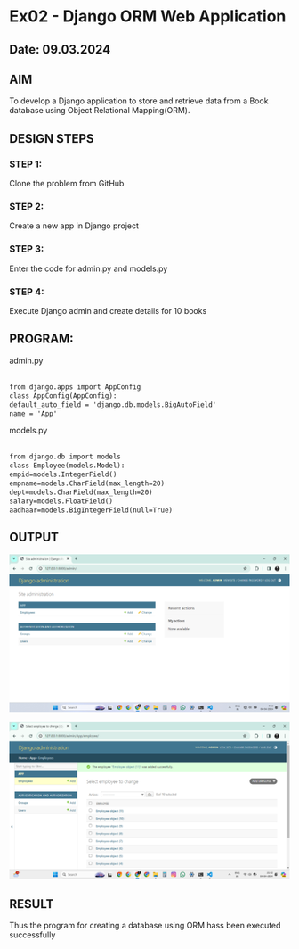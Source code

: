 # Ex02 - Django ORM Web Application

## Date: 09.03.2024

## AIM
To develop a Django application to store and retrieve data from a Book database using Object Relational Mapping(ORM).

## DESIGN STEPS

### STEP 1:
Clone the problem from GitHub

### STEP 2:
Create a new app in Django project

### STEP 3:
Enter the code for admin.py and models.py

### STEP 4:
Execute Django admin and create details for 10 books

## PROGRAM:

admin.py

```

from django.apps import AppConfig
class AppConfig(AppConfig):
default_auto_field = 'django.db.models.BigAutoField'
name = 'App'

```
models.py

```

from django.db import models
class Employee(models.Model):
empid=models.IntegerField()
empname=models.CharField(max_length=20)
dept=models.CharField(max_length=20)
salary=models.FloatField()
aadhaar=models.BigIntegerField(null=True)

```


## OUTPUT

![alt text](<Screenshot 2024-04-04 084243.png>)

![alt text](<Screenshot 2024-04-04 214243.png>)
## RESULT
Thus the program for creating a database using ORM hass been executed successfully
